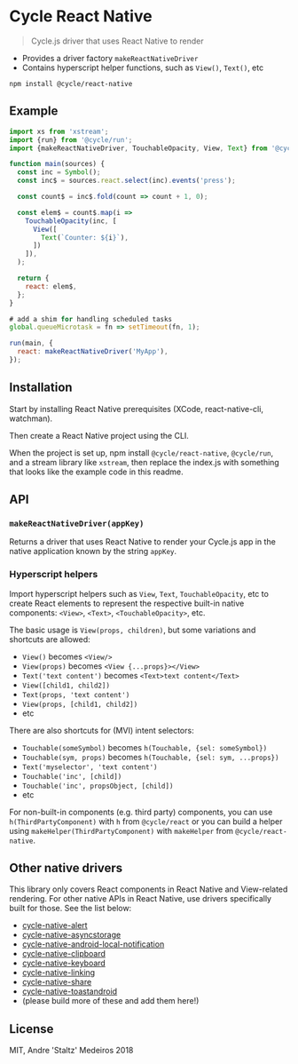 # Cycle React Native

> Cycle.js driver that uses React Native to render

- Provides a driver factory `makeReactNativeDriver`
- Contains hyperscript helper functions, such as `View()`, `Text()`, etc

```
npm install @cycle/react-native
```

## Example

```js
import xs from 'xstream';
import {run} from '@cycle/run';
import {makeReactNativeDriver, TouchableOpacity, View, Text} from '@cycle/react-native';

function main(sources) {
  const inc = Symbol();
  const inc$ = sources.react.select(inc).events('press');

  const count$ = inc$.fold(count => count + 1, 0);

  const elem$ = count$.map(i =>
    TouchableOpacity(inc, [
      View([
        Text(`Counter: ${i}`),
      ])
    ]),
  );

  return {
    react: elem$,
  };
}

# add a shim for handling scheduled tasks
global.queueMicrotask = fn => setTimeout(fn, 1);

run(main, {
  react: makeReactNativeDriver('MyApp'),
});
```


## Installation

Start by installing React Native prerequisites (XCode, react-native-cli, watchman).

Then create a React Native project using the CLI.

When the project is set up, npm install `@cycle/react-native`, `@cycle/run`, and a stream library like `xstream`, then replace the index.js with something that looks like the example code in this readme.

## API

### `makeReactNativeDriver(appKey)`

Returns a driver that uses React Native to render your Cycle.js app in the native application known by the string `appKey`.

### Hyperscript helpers

Import hyperscript helpers such as `View`, `Text`, `TouchableOpacity`, etc to create React elements to represent the respective built-in native components: `<View>`, `<Text>`, `<TouchableOpacity>`, etc.

The basic usage is `View(props, children)`, but some variations and shortcuts are allowed:

- `View()` becomes `<View/>`
- `View(props)` becomes `<View {...props}></View>`
- `Text('text content')` becomes `<Text>text content</Text>`
- `View([child1, child2])`
- `Text(props, 'text content')`
- `View(props, [child1, child2])`
- etc

There are also shortcuts for (MVI) intent selectors:

- `Touchable(someSymbol)` becomes `h(Touchable, {sel: someSymbol})`
- `Touchable(sym, props)` becomes `h(Touchable, {sel: sym, ...props})`
- `Text('myselector', 'text content')`
- `Touchable('inc', [child])`
- `Touchable('inc', propsObject, [child])`
- etc

For non-built-in components (e.g. third party) components, you can use `h(ThirdPartyComponent)` with `h` from `@cycle/react` or you can build a helper using `makeHelper(ThirdPartyComponent)` with `makeHelper` from `@cycle/react-native`.

## Other native drivers

This library only covers React components in React Native and View-related rendering. For other native APIs in React Native, use drivers specifically built for those. See the list below:

- [cycle-native-alert](https://gitlab.com/staltz/cycle-native-alert)
- [cycle-native-asyncstorage](https://gitlab.com/staltz/cycle-native-asyncstorage)
- [cycle-native-android-local-notification](https://gitlab.com/staltz/cycle-native-android-local-notification)
- [cycle-native-clipboard](https://gitlab.com/staltz/cycle-native-clipboard)
- [cycle-native-keyboard](https://gitlab.com/staltz/cycle-native-keyboard)
- [cycle-native-linking](https://gitlab.com/staltz/cycle-native-linking)
- [cycle-native-share](https://gitlab.com/staltz/cycle-native-share)
- [cycle-native-toastandroid](https://gitlab.com/staltz/cycle-native-toastandroid)
- (please build more of these and add them here!)

## License

MIT, Andre 'Staltz' Medeiros 2018

